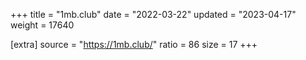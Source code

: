 +++
title = "1mb.club"
date = "2022-03-22"
updated = "2023-04-17"
weight = 17640

[extra]
source = "https://1mb.club/"
ratio = 86
size = 17
+++

